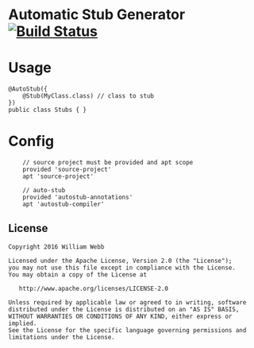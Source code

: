 Automatic Stub Generator [![Build Status](https://travis-ci.org/williamwebb/auto-stub.svg?branch=master)](https://travis-ci.org/williamwebb/auto-stub)
============

Usage
=====
```
@AutoStub({
    @Stub(MyClass.class) // class to stub
})
public class Stubs { }
```

Config
=====
```
    // source project must be provided and apt scope
    provided 'source-project'
    apt 'source-project'

    // auto-stub
    provided 'autostub-annotations'
    apt 'autostub-compiler'
```
License
-------

    Copyright 2016 William Webb

    Licensed under the Apache License, Version 2.0 (the "License");
    you may not use this file except in compliance with the License.
    You may obtain a copy of the License at

       http://www.apache.org/licenses/LICENSE-2.0

    Unless required by applicable law or agreed to in writing, software
    distributed under the License is distributed on an "AS IS" BASIS,
    WITHOUT WARRANTIES OR CONDITIONS OF ANY KIND, either express or implied.
    See the License for the specific language governing permissions and
    limitations under the License.
